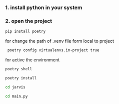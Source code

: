### 1. install python in your system
### 2. open the project

```bash
pip install poetry
```

for change the path of .venv file form local to project

```bash
 poetry config virtualenvs.in-project true
```
for active the environment

```bash
poetry shell
```

```bash
poetry install
```

```bash
cd jarvis
```

```bash
cd main.py
```



